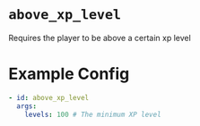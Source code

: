 # `above_xp_level`

Requires the player to be above a certain xp level

# Example Config
```yaml
- id: above_xp_level
  args:
    levels: 100 # The minimum XP level
```
